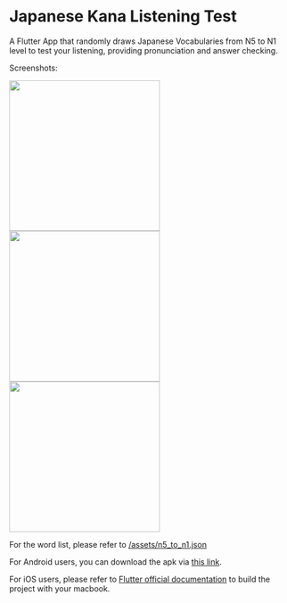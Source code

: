 # Japanese Kana Listening Test

A Flutter App that randomly draws Japanese Vocabularies from N5 to N1 level to test your listening, providing pronunciation and answer checking.

Screenshots:

<img src="https://raw.githubusercontent.com/eric19960304/Kana-Listening-Test/master/demo/1.png" width="270"> <img src="https://raw.githubusercontent.com/eric19960304/Kana-Listening-Test/master/demo/2.png" width="270"> <img src="https://raw.githubusercontent.com/eric19960304/Kana-Listening-Test/master/demo/3.png" width="270">

For the word list, please refer to [/assets/n5_to_n1.json](https://github.com/eric19960304/Kana-Listening-Test/blob/master/assets/n5_to_n1.json)

For Android users, you can download the apk via [this link](https://drive.google.com/file/d/1yX4xLmWXq7maGVTqYPrchzWctZtCaXFL/view).

For iOS users, please refer to [Flutter official documentation](https://flutter.dev/docs/get-started/install) to build the project with your macbook.
